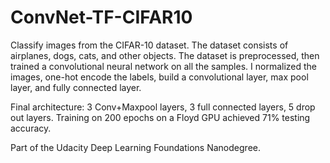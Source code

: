 # ConvNet-TF-CIFAR10

Classify images from the CIFAR-10 dataset. The dataset consists of airplanes, dogs, cats, and other objects. The dataset is preprocessed, then trained a convolutional neural network on all the samples. I normalized the images, one-hot encode the labels, build a convolutional layer, max pool layer, and fully connected layer.<br>

Final architecture: 3 Conv+Maxpool layers, 3 full connected layers, 5 drop out layers. Training on 200 epochs on a Floyd GPU achieved 71% testing accuracy.<br>

Part of the Udacity Deep Learning Foundations Nanodegree.
